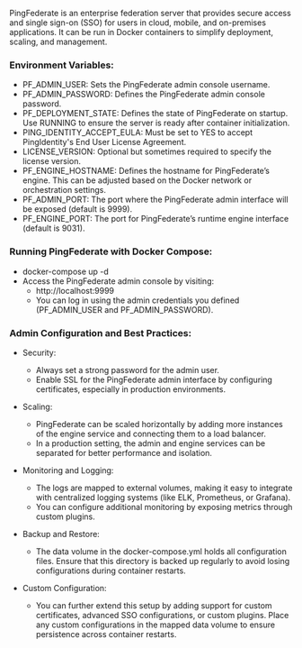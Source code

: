 PingFederate is an enterprise federation server that provides secure access and single sign-on (SSO) for users in cloud, mobile, and on-premises applications. It can be run in Docker containers to simplify deployment, scaling, and management.

### Environment Variables:

- PF_ADMIN_USER: Sets the PingFederate admin console username.
- PF_ADMIN_PASSWORD: Defines the PingFederate admin console password.
- PF_DEPLOYMENT_STATE: Defines the state of PingFederate on startup. Use RUNNING to ensure the server is ready after container initialization.
- PING_IDENTITY_ACCEPT_EULA: Must be set to YES to accept PingIdentity's End User License Agreement.
- LICENSE_VERSION: Optional but sometimes required to specify the license version.
- PF_ENGINE_HOSTNAME: Defines the hostname for PingFederate’s engine. This can be adjusted based on the Docker network or orchestration settings.
- PF_ADMIN_PORT: The port where the PingFederate admin interface will be exposed (default is 9999).
- PF_ENGINE_PORT: The port for PingFederate’s runtime engine interface (default is 9031).


### Running PingFederate with Docker Compose:
- docker-compose up -d
- Access the PingFederate admin console by visiting:
    - http://localhost:9999
    - You can log in using the admin credentials you defined (PF_ADMIN_USER and PF_ADMIN_PASSWORD).

### Admin Configuration and Best Practices:
- Security:
    - Always set a strong password for the admin user.
    - Enable SSL for the PingFederate admin interface by configuring certificates, especially in production environments.

- Scaling:
    - PingFederate can be scaled horizontally by adding more instances of the engine service and connecting them to a load balancer.
    - In a production setting, the admin and engine services can be separated for better performance and isolation.

- Monitoring and Logging:
    - The logs are mapped to external volumes, making it easy to integrate with centralized logging systems (like ELK, Prometheus, or Grafana).
    - You can configure additional monitoring by exposing metrics through custom plugins.

- Backup and Restore:
    - The data volume in the docker-compose.yml holds all configuration files. Ensure that this directory is backed up regularly to avoid losing configurations during container restarts.

- Custom Configuration:
    - You can further extend this setup by adding support for custom certificates, advanced SSO configurations, or custom plugins. Place any custom configurations in the mapped data volume to ensure persistence across container restarts.